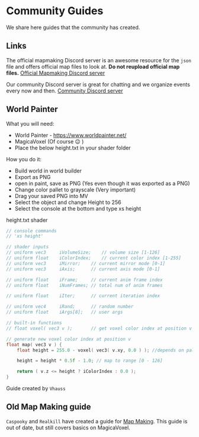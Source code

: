 # Community Guides
We share here guides that the community has created. 

## Links
The official mapmaking Discord server is an awesome resource for the `json` file and offers official map files to look at. **Do not reupload official map files.**
[Official Mapmaking Discord server](https://discord.gg/sJA3cs4DEV)

Our community Discord server is great for chatting and we organize events every now and then.
[Community Discord server](https://discord.gg/t5zhZRJ2w3)

## World Painter

What you will need:
- World Painter - https://www.worldpainter.net/
- MagicaVoxel (Of course 😉 )
- Place the below height.txt in your shader folder

How you do it:
- Build world in world builder
- Export as PNG
- open in paint, save as PNG (Yes even though it was exported as a PNG)
- Change color pallet to grayscale (Very important)
- Drag your saved PNG into MV
- Select the object and change Height to 256
- Select the console at the bottom and type xs height

height.txt shader
```c
// console commands
// 'xs height'

// shader inputs
// uniform vec3 	iVolumeSize;	// volume size [1-126]
// uniform float	iColorIndex;	// current color index [1-255]
// uniform vec3		iMirror;	// current mirror mode [0-1]
// uniform vec3		iAxis;		// current axis mode [0-1]

// uniform float	iFrame;		// current anim frame index
// uniform float 	iNumFrames;	// total num of anim frames

// uniform float 	iIter;		// current iteration index

// uniform vec4		iRand;		// random number
// uniform float	iArgs[8];	// user args

// built-in functions
// float voxel( vec3 v );		// get voxel color index at position v

// generate new voxel color index at position v
float map( vec3 v ) {
	float height = 255.0 - voxel( vec3( v.xy, 0.0 ) ); //depends on palette

	height = height * 0.5f - 1.0; // map to range [0 - 126]

	return ( v.z <= height ? iColorIndex : 0.0 );
}
```

Guide created by `Vhauss`

## Old Map Making guide

`Caspooky` and `Realkill` have created a guide for [Map Making](/MapMaking.pdf). This guide is out of date, but still covers basics on MagicaVoxel.